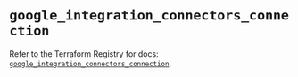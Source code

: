 # `google_integration_connectors_connection`

Refer to the Terraform Registry for docs: [`google_integration_connectors_connection`](https://registry.terraform.io/providers/hashicorp/google/6.49.0/docs/resources/integration_connectors_connection).
